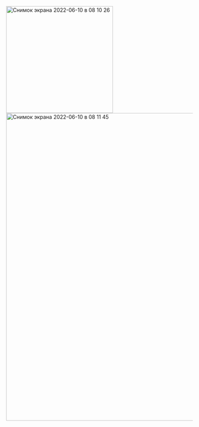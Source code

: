 <img width="288" alt="Снимок экрана 2022-06-10 в 08 10 26" src="https://user-images.githubusercontent.com/103481753/172995225-42db9cc6-a7bf-4fe4-8e89-2c8411865bcd.png">
<img width="829" alt="Снимок экрана 2022-06-10 в 08 11 45" src="https://user-images.githubusercontent.com/103481753/172995235-4de8dfbd-1cba-43f2-b29b-18ceae0fc79c.png">
